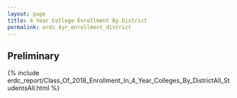 ```yaml
---
layout: page
title: 4 Year College Enrollment By District
permalink: erdc_4yr_enrollment_district
---
```


## Preliminary

{% include erdc_report/Class_Of_2018_Enrollment_In_4_Year_Colleges_By_DistrictAll_StudentsAll.html %}



